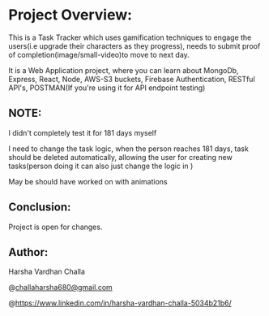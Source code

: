# Project Overview:
This is a Task Tracker which uses gamification techniques to engage the users(i.e upgrade their characters as they progress), needs to submit proof of completion(image/small-video)to move to next day.

It is a Web Application project, where you can learn about MongoDb, Express, React, Node, AWS-S3 buckets, Firebase Authentication, RESTful API's, POSTMAN(If you're using it for API endpoint testing)

## NOTE:

I didn't completely test it for 181 days myself

I need to change the task logic, when the person reaches 181 days, task should be deleted automatically, allowing the user for creating new tasks(person doing it can also just change the logic in )

May be should have worked on with animations

## Conclusion:
Project is open for changes.

## Author:
Harsha Vardhan Challa

@challaharsha680@gmail.com

@https://www.linkedin.com/in/harsha-vardhan-challa-5034b21b6/

